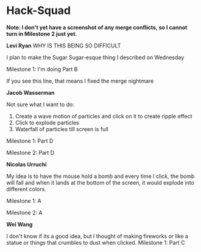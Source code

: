 # Hack-Squad

**Note: I don't yet have a screenshot of any merge conflicts, so I cannot turn in Milestone 2 just yet.**


**Levi Ryan** WHY IS THIS BEING SO DIFFICULT

I plan to make the Sugar Sugar-esque thing I described on Wednesday

Milestone 1: I'm doing Part B

If you see this line, that means I fixed the merge nightmare




**Jacob Wasserman**

Not sure what I want to do:

1. Create a wave motion of particles and click on it to create ripple effect
2. Click to explode particles
3. Waterfall of particles till screen is full

Milestone 1: Part D

Milestone 2: Part D





**Nicolas Urruchi**

My idea is to have the mouse hold a bomb and every time I click, the bomb will fall and when it lands at the bottom of the screen, it would explode into different colors.

Milestone 1: A

Milestone 2: A

**Wei Wang**

I don't know if its a good idea, but I thought of making fireworks or like a statue or things that crumbles to dust when clicked.
Milestone 1: Part C
